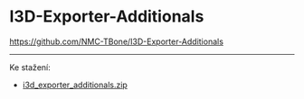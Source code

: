 # I3D-Exporter-Additionals

<https://github.com/NMC-TBone/I3D-Exporter-Additionals>

---

Ke stažení:
- [i3d_exporter_additionals.zip](https://github.com/NMC-TBone/I3D-Exporter-Additionals/releases/latest)
